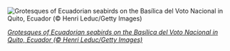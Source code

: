 
![Grotesques of  Ecuadorian seabirds on the Basílica del Voto Nacional in Quito, Ecuador (© Henri Leduc/Getty Images)](https://cn.bing.com//th?id=OHR.BasilicaVoto_EN-US0798981928_1920x1080.jpg&rf=LaDigue_1920x1080.jpg&pid=hp)

*[Grotesques of  Ecuadorian seabirds on the Basílica del Voto Nacional in Quito, Ecuador (© Henri Leduc/Getty Images)](https://www.bing.com/search?q=basilica+del+voto+nacional&form=hpcapt&filters=HpDate%3a%2220201028_0700%22)*
